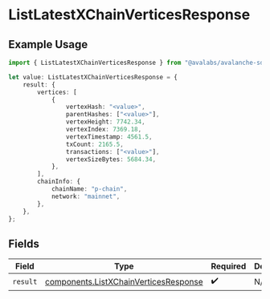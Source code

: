 # ListLatestXChainVerticesResponse

## Example Usage

```typescript
import { ListLatestXChainVerticesResponse } from "@avalabs/avalanche-sdk/models/operations";

let value: ListLatestXChainVerticesResponse = {
    result: {
        vertices: [
            {
                vertexHash: "<value>",
                parentHashes: ["<value>"],
                vertexHeight: 7742.34,
                vertexIndex: 7369.18,
                vertexTimestamp: 4561.5,
                txCount: 2165.5,
                transactions: ["<value>"],
                vertexSizeBytes: 5684.34,
            },
        ],
        chainInfo: {
            chainName: "p-chain",
            network: "mainnet",
        },
    },
};
```

## Fields

| Field                                                                                          | Type                                                                                           | Required                                                                                       | Description                                                                                    |
| ---------------------------------------------------------------------------------------------- | ---------------------------------------------------------------------------------------------- | ---------------------------------------------------------------------------------------------- | ---------------------------------------------------------------------------------------------- |
| `result`                                                                                       | [components.ListXChainVerticesResponse](../../models/components/listxchainverticesresponse.md) | :heavy_check_mark:                                                                             | N/A                                                                                            |